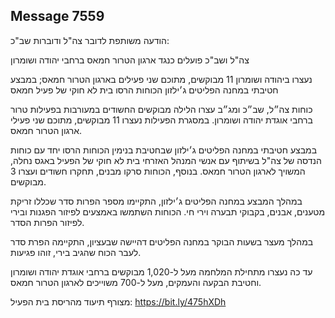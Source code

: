 ## Message 7559

הודעה משותפת לדובר צה"ל ודוברות שב"כ:

צה"ל ושב"כ פועלים כנגד ארגון הטרור חמאס ברחבי יהודה ושומרון

נעצרו ביהודה ושומרון 11 מבוקשים, מתוכם שני פעילים בארגון הטרור חמאס; במבצע חטיבתי במחנה הפליטים ג׳ילזון הכוחות הרסו בית לא חוקי של פעיל חמאס

כוחות צה״ל, שב״כ ומג״ב עצרו הלילה מבוקשים החשודים במעורבות בפעילות טרור ברחבי אוגדת יהודה ושומרון. במסגרת הפעילות נעצרו 11 מבוקשים, מתוכם שני פעילי ארגון הטרור חמאס. 

במבצע חטיבתי במחנה הפליטים ג׳ילזון שבחטיבת בנימין הכוחות הרסו יחד עם כוחות הנדסה של צה"ל בשיתוף עם אנשי המנהל האזרחי בית לא חוקי של הפעיל באגס נחלה, המשויך לארגון הטרור חמאס. 
בנוסף, הכוחות סרקו מבנים, תחקרו חשודים ועצרו 3 מבוקשים. 

במהלך המבצע במחנה הפליטים ג׳ילזון, התקיימו מספר הפרות סדר שכללו זריקת מטענים, אבנים, בקבוקי תבערה וירי חי. הכוחות השתמשו באמצעים לפיזור הפגנות ובירי לפיזור הפרות הסדר.

במהלך מעצר בשעות הבוקר במחנה הפליטים דהיישה שבעציון, התקיימה הפרת סדר לעבר הכוח שהגיב בירי, זוהו פגיעות.

עד כה נעצרו מתחילת המלחמה מעל ל-1,020 מבוקשים ברחבי אוגדת יהודה ושומרון וחטיבת הבקעה והעמקים, מעל ל-700 משוייכים לארגון הטרור חמאס.

מצורף תיעוד מהריסת בית הפעיל: https://bit.ly/475hXDh

